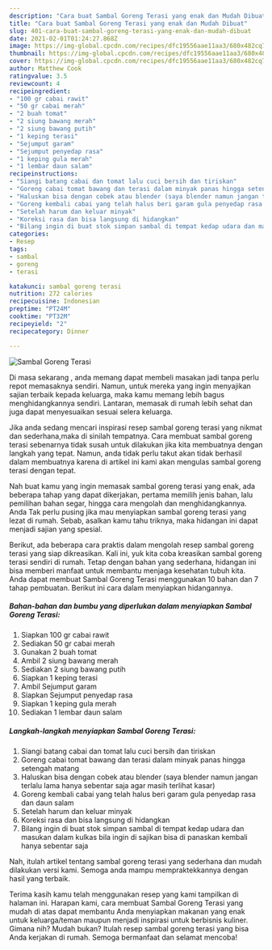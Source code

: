 ```yaml
---
description: "Cara buat Sambal Goreng Terasi yang enak dan Mudah Dibuat"
title: "Cara buat Sambal Goreng Terasi yang enak dan Mudah Dibuat"
slug: 401-cara-buat-sambal-goreng-terasi-yang-enak-dan-mudah-dibuat
date: 2021-02-01T01:24:27.868Z
image: https://img-global.cpcdn.com/recipes/dfc19556aae11aa3/680x482cq70/sambal-goreng-terasi-foto-resep-utama.jpg
thumbnail: https://img-global.cpcdn.com/recipes/dfc19556aae11aa3/680x482cq70/sambal-goreng-terasi-foto-resep-utama.jpg
cover: https://img-global.cpcdn.com/recipes/dfc19556aae11aa3/680x482cq70/sambal-goreng-terasi-foto-resep-utama.jpg
author: Matthew Cook
ratingvalue: 3.5
reviewcount: 4
recipeingredient:
- "100 gr cabai rawit"
- "50 gr cabai merah"
- "2 buah tomat"
- "2 siung bawang merah"
- "2 siung bawang putih"
- "1 keping terasi"
- "Sejumput garam"
- "Sejumput penyedap rasa"
- "1 keping gula merah"
- "1 lembar daun salam"
recipeinstructions:
- "Siangi batang cabai dan tomat lalu cuci bersih dan tiriskan"
- "Goreng cabai tomat bawang dan terasi dalam minyak panas hingga setengah matang"
- "Haluskan bisa dengan cobek atau blender (saya blender namun jangan terlalu lama hanya sebentar saja agar masih terlihat kasar)"
- "Goreng kembali cabai yang telah halus beri garam gula penyedap rasa dan daun salam"
- "Setelah harum dan keluar minyak"
- "Koreksi rasa dan bisa langsung di hidangkan"
- "Bilang ingin di buat stok simpan sambal di tempat kedap udara dan masukan dalam kulkas bila ingin di sajikan bisa di panaskan kembali hanya sebentar saja"
categories:
- Resep
tags:
- sambal
- goreng
- terasi

katakunci: sambal goreng terasi 
nutrition: 272 calories
recipecuisine: Indonesian
preptime: "PT24M"
cooktime: "PT32M"
recipeyield: "2"
recipecategory: Dinner

---
```



![Sambal Goreng Terasi](https://img-global.cpcdn.com/recipes/dfc19556aae11aa3/680x482cq70/sambal-goreng-terasi-foto-resep-utama.jpg)

Di masa  sekarang , anda memang dapat membeli masakan jadi tanpa perlu repot memasaknya sendiri. Namun, untuk mereka yang ingin menyajikan sajian terbaik kepada keluarga, maka kamu memang lebih bagus menghidangkannya sendiri. Lantaran, memasak di rumah lebih sehat dan juga dapat menyesuaikan sesuai selera keluarga.

Jika anda sedang mencari inspirasi resep sambal goreng terasi yang nikmat dan sederhana,maka di sinilah tempatnya. Cara membuat sambal goreng terasi  sebenarnya tidak susah untuk dilakukan jika kita membuatnya dengan langkah yang tepat. Namun, anda tidak perlu takut akan tidak berhasil dalam membuatnya 
karena di artikel ini kami akan mengulas sambal goreng terasi dengan tepat.  



Nah buat kamu yang ingin memasak sambal goreng terasi yang enak, ada beberapa tahap yang dapat dikerjakan, pertama memilih jenis bahan, lalu pemilihan bahan segar, hingga cara mengolah dan menghidangkannya. Anda Tak perlu pusing jika mau menyiapkan sambal goreng terasi yang lezat di rumah. Sebab, asalkan kamu  tahu triknya, maka hidangan ini dapat menjadi sajian yang spesial.

Berikut, ada beberapa cara praktis  dalam mengolah resep sambal goreng terasi yang siap dikreasikan. Kali ini, yuk kita coba kreasikan sambal goreng terasi sendiri di rumah. Tetap dengan bahan yang sederhana, hidangan ini bisa memberi manfaat untuk membantu menjaga kesehatan tubuh kita. Anda dapat membuat Sambal Goreng Terasi menggunakan 10 bahan dan 7 tahap pembuatan. Berikut ini cara dalam menyiapkan hidangannya.

<!--inarticleads1-->

##### Bahan-bahan dan bumbu yang diperlukan dalam menyiapkan Sambal Goreng Terasi:

1. Siapkan 100 gr cabai rawit
1. Sediakan 50 gr cabai merah
1. Gunakan 2 buah tomat
1. Ambil 2 siung bawang merah
1. Sediakan 2 siung bawang putih
1. Siapkan 1 keping terasi
1. Ambil Sejumput garam
1. Siapkan Sejumput penyedap rasa
1. Siapkan 1 keping gula merah
1. Sediakan 1 lembar daun salam




<!--inarticleads2-->

##### Langkah-langkah menyiapkan Sambal Goreng Terasi:

1. Siangi batang cabai dan tomat lalu cuci bersih dan tiriskan
1. Goreng cabai tomat bawang dan terasi dalam minyak panas hingga setengah matang
1. Haluskan bisa dengan cobek atau blender (saya blender namun jangan terlalu lama hanya sebentar saja agar masih terlihat kasar)
1. Goreng kembali cabai yang telah halus beri garam gula penyedap rasa dan daun salam
1. Setelah harum dan keluar minyak
1. Koreksi rasa dan bisa langsung di hidangkan
1. Bilang ingin di buat stok simpan sambal di tempat kedap udara dan masukan dalam kulkas bila ingin di sajikan bisa di panaskan kembali hanya sebentar saja




Nah, itulah artikel tentang  sambal goreng terasi  yang sederhana dan mudah dilakukan versi kami. Semoga anda mampu mempraktekkannya dengan hasil yang terbaik. 

Terima kasih kamu telah menggunakan resep yang kami tampilkan di halaman ini. Harapan kami, cara membuat  Sambal Goreng Terasi yang mudah di atas dapat membantu Anda menyiapkan makanan yang enak untuk keluarga/teman maupun menjadi inspirasi untuk berbisnis kuliner. Gimana nih? Mudah bukan? Itulah resep sambal goreng terasi yang bisa Anda kerjakan di rumah. Semoga bermanfaat dan selamat mencoba!

